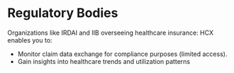 # Regulatory Bodies

Organizations like IRDAI and IIB overseeing healthcare insurance: HCX enables you to:

* Monitor claim data exchange for compliance purposes (limited access).
* Gain insights into healthcare trends and utilization patterns
